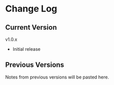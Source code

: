 # Change Log

## Current Version

v1.0.x

- Initial release

## Previous Versions

Notes from previous versions will be pasted here.
